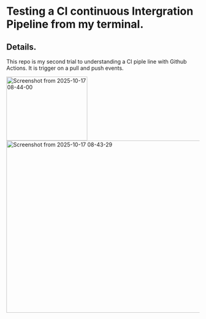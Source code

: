 # Testing a CI continuous Intergration Pipeline from my terminal.

## Details.

This repo is my second trial to understanding a CI piple line with Github Actions. It is trigger on a pull and push events.

<img width="211" height="167" alt="Screenshot from 2025-10-17 08-44-00" src="https://github.com/user-attachments/assets/0eb06c76-c255-448a-a16d-e90804f5f323" />

<img width="817" height="450" alt="Screenshot from 2025-10-17 08-43-29" src="https://github.com/user-attachments/assets/76db0f22-2894-4a20-ab97-e7532e92dd3e" />

